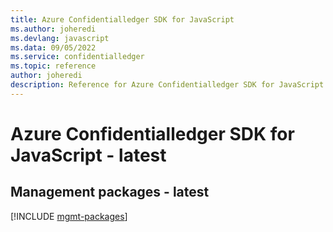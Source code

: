 ```yaml
---
title: Azure Confidentialledger SDK for JavaScript
ms.author: joheredi
ms.devlang: javascript
ms.data: 09/05/2022
ms.service: confidentialledger
ms.topic: reference
author: joheredi
description: Reference for Azure Confidentialledger SDK for JavaScript
---
```

# Azure Confidentialledger SDK for JavaScript - latest

## Management packages - latest
[!INCLUDE [mgmt-packages](confidentialledger-mgmt-index.md)]